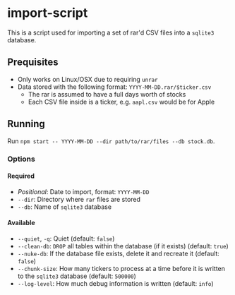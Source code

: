 # import-script

This is a script used for importing a set of rar'd CSV files into a `sqlite3` database. 

## Prequisites 

* Only works on Linux/OSX due to requiring `unrar`
* Data stored with the following format: `YYYY-MM-DD.rar/$ticker.csv`
  * The rar is assumed to have a full days worth of stocks
  * Each CSV file inside is a ticker, e.g. `aapl.csv` would be for Apple

## Running

Run `npm start -- YYYY-MM-DD --dir path/to/rar/files --db stock.db`. 

### Options

#### Required
 
* *Positional*: Date to import, format: `YYYY-MM-DD`
* `--dir`: Directory where `rar` files are stored
* `--db`: Name of `sqlite3` database

#### Available

* `--quiet`, `-q`: Quiet (default: `false`)
* `--clean-db`: `DROP` all tables within the database (if it exists) (default: `true`)
* `--nuke-db`: If the database file exists, delete it and recreate it (default: `false`)
* `--chunk-size`: How many tickers to process at a time before it is written to the `sqlite3` database (default: `500000`)
* `--log-level`: How much debug information is written (default: `info`)
